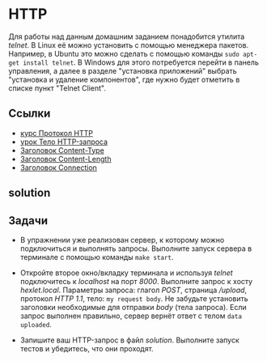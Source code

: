 # HTTP

Для работы над данным домашним заданием понадобится утилита *telnet*. В Linux её можно установить с помощью менеджера пакетов. Например, в Ubuntu это можно сделать с помощью команды `sudo apt-get install telnet`. В Windows для этого потребуется перейти в панель управления, а далее в разделе "установка приложений" выбрать "установка и удаление компонентов", где нужно будет отметить в списке пункт "Telnet Client".

## Ссылки

* [курс Протокол HTTP](https://ru.hexlet.io/courses/http_protocol)
* [урок Тело HTTP-запроса](https://ru.hexlet.io/courses/http_protocol/lessons/body/theory_unit)
* [Заголовок Content-Type](https://developer.mozilla.org/ru/docs/Web/HTTP/Headers/Content-Type)
* [Заголовок Content-Length](https://developer.mozilla.org/ru/docs/Web/HTTP/Headers/Content-Length)
* [Заголовок Connection](https://developer.mozilla.org/ru/docs/Web/HTTP/Headers/Connection)

## solution

## Задачи

* В упражнении уже реализован сервер, к которому можно подключиться и выполнять запросы. Выполните запуск сервера в терминале с помощью команды `make start`.

* Откройте второе окно/вкладку терминала и используя *telnet* подключитесь к *localhost* на порт *8000*. Выполните запрос к хосту *hexlet.local*. Параметры запроса: глагол *POST*, страница */upload*, протокол *HTTP 1.1*, тело: `my request body`. Не забудьте установить заголовки необходимые для отправки *body* (тела запроса). Если запрос выполнен правильно, сервер вернёт ответ с телом `data uploaded`.

* Запишите ваш HTTP-запрос в файл *solution*. Выполните запуск тестов и убедитесь, что они проходят.
